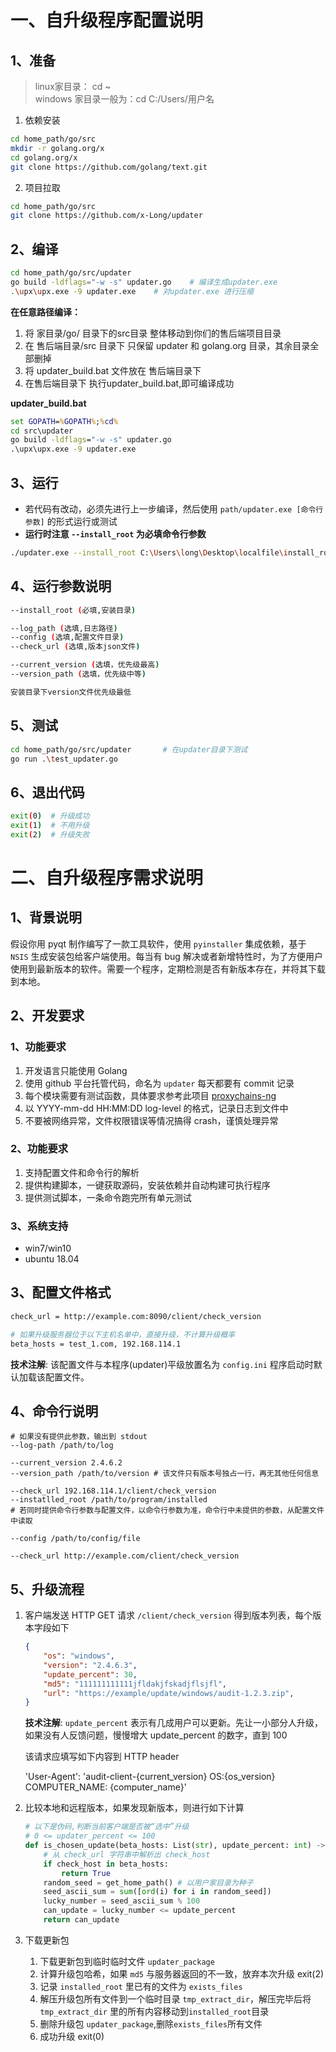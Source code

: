 # 一、自升级程序配置说明


## 1、准备

> linux家目录：  cd ~  
> windows 家目录一般为：cd C:/Users/用户名  

1. 依赖安装

```bash
cd home_path/go/src
mkdir -r golang.org/x
cd golang.org/x
git clone https://github.com/golang/text.git   
```
2. 项目拉取

```bash
cd home_path/go/src
git clone https://github.com/x-Long/updater
```

## 2、编译

```bash
cd home_path/go/src/updater
go build -ldflags="-w -s" updater.go	# 编译生成updater.exe
.\upx\upx.exe -9 updater.exe	# 对updater.exe 进行压缩
```
**在任意路径编译：**

1. 将 家目录/go/  目录下的src目录 整体移动到你们的售后端项目目录
2. 在 售后端目录/src 目录下 只保留 updater 和 golang.org 目录，其余目录全部删掉
3. 将 updater_build.bat 文件放在 售后端目录下 
4. 在售后端目录下 执行updater_build.bat,即可编译成功

**updater_build.bat**
```cmd
set GOPATH=%GOPATH%;%cd%
cd src\updater
go build -ldflags="-w -s" updater.go
.\upx\upx.exe -9 updater.exe
```


## 3、运行
 

- 若代码有改动，必须先进行上一步编译，然后使用  ```path/updater.exe [命令行参数]``` 的形式运行或测试
- **运行时注意 ```--install_root``` 为必填命令行参数**

```bash
./updater.exe --install_root C:\Users\long\Desktop\localfile\install_root
```
## 4、运行参数说明

```bash
--install_root (必填,安装目录)

--log_path (选填,日志路径)
--config (选填,配置文件目录)
--check_url (选填,版本json文件)

--current_version (选填，优先级最高)
--version_path (选填，优先级中等)

安装目录下version文件优先级最低
```
## 5、测试

```bash
cd home_path/go/src/updater       # 在updater目录下测试
go run .\test_updater.go
```

## 6、退出代码

```bash
exit(0)  # 升级成功
exit(1)  # 不用升级
exit(2)  # 升级失败
```

# 二、自升级程序需求说明

## 1、背景说明

假设你用 pyqt 制作编写了一款工具软件，使用 `pyinstaller` 集成依赖，基于 `NSIS` 生成安装包给客户端使用。每当有 bug 解决或者新增特性时，为了方便用户使用到最新版本的软件。需要一个程序，定期检测是否有新版本存在，并将其下载到本地。

## 2、开发要求

### 1、功能要求

1. 开发语言只能使用 Golang 
1. 使用 github 平台托管代码，命名为 `updater` 每天都要有 commit 记录
1. 每个模块需要有测试函数，具体要求参考此项目 [proxychains-ng](https://github.com/rofl0r/proxychains-ng/tree/master/tests)
1. 以 YYYY-mm-dd HH:MM:DD log-level 的格式，记录日志到文件中
1. 不要被网络异常，文件权限错误等情况搞得 crash，谨慎处理异常

### 2、功能要求

1. 支持配置文件和命令行的解析
2. 提供构建脚本，一键获取源码，安装依赖并自动构建可执行程序
3. 提供测试脚本，一条命令跑完所有单元测试

### 3、系统支持
-  win7/win10
-  ubuntu 18.04 

## 3、配置文件格式

```sh
check_url = http://example.com:8090/client/check_version

# 如果升级服务器位于以下主机名单中，直接升级，不计算升级概率
beta_hosts = test_1.com, 192.168.114.1
```

**技术注解**: 该配置文件与本程序(updater)平级放置名为 `config.ini` 程序启动时默认加载该配置文件。


## 4、命令行说明

```shell
# 如果没有提供此参数，输出到 stdout
--log-path /path/to/log

--current_version 2.4.6.2
--version_path /path/to/version # 该文件只有版本号独占一行，再无其他任何信息

--check_url 192.168.114.1/client/check_version
--instatlled_root /path/to/program/installed
# 若同时提供命令行参数与配置文件，以命令行参数为准，命令行中未提供的参数，从配置文件中读取

--config /path/to/config/file

--check_url http://example.com/client/check_version
```

## 5、升级流程

1. 客户端发送 HTTP GET 请求 `/client/check_version` 得到版本列表，每个版本字段如下
	```json
	{
		"os": "windows",
		"version": "2.4.6.3",
		"update_percent": 30,
		"md5": "111111111111jfldakjfskadjflsjfl",
		"url": "https://example/update/windows/audit-1.2.3.zip",
	}
	```
	**技术注解**: `update_percent` 表示有几成用户可以更新。先让一小部分人升级，如果没有人反馈问题，慢慢增大 update_percent 的数字，直到 100

	该请求应填写如下内容到 HTTP header

	'User-Agent': 'audit-client-{current_version} OS:{os_version} COMPUTER_NAME: {computer_name}'
	
2. 比较本地和远程版本，如果发现新版本，则进行如下计算
	```python
	# 以下是伪码,判断当前客户端是否被“选中”升级
	# 0 <= updater_percent <= 100
	def is_chosen_update(beta_hosts: List(str), update_percent: int) -> bool:
		# 从 check_url 字符串中解析出 check_host
	    if check_host in beta_hosts:
	        return True
		random_seed = get_home_path() # 以用户家目录为种子
	    seed_ascii_sum = sum([ord(i) for i in random_seed])
	    lucky_number = seed_ascii_sum % 100
	    can_update = lucky_number <= update_percent
	    return can_update
	```
	
3. 下载更新包
	1. 下载更新包到临时临时文件 `updater_package`
	2. 计算升级包哈希，如果 `md5` 与服务器返回的不一致，放弃本次升级 exit(2)
	3. 记录 `installed_root` 里已有的文件为 `exists_files`
	4. 解压升级包所有文件到一个临时目录 `tmp_extract_dir`，解压完毕后将`tmp_extract_dir` 里的所有内容移动到`installed_root`目录
	5. 删除升级包 `updater_package`,删除`exists_files`所有文件
	6. 成功升级 exit(0)

